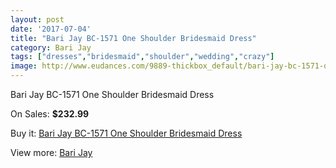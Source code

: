 ```yaml
---
layout: post
date: '2017-07-04'
title: "Bari Jay BC-1571 One Shoulder Bridesmaid Dress"
category: Bari Jay
tags: ["dresses","bridesmaid","shoulder","wedding","crazy"]
image: http://www.eudances.com/9889-thickbox_default/bari-jay-bc-1571-one-shoulder-bridesmaid-dress.jpg
---
```

Bari Jay BC-1571 One Shoulder Bridesmaid Dress

On Sales: **$232.99**
<a href="https://www.eudances.com/en/bari-jay/3250-bari-jay-bc-1571-one-shoulder-bridesmaid-dress.html"><amp-img layout="responsive" width="600" height="600" src="//www.eudances.com/9889-thickbox_default/bari-jay-bc-1571-one-shoulder-bridesmaid-dress.jpg" alt="Bari Jay BC-1571 One Shoulder Bridesmaid Dress 0" /></a>
<a href="https://www.eudances.com/en/bari-jay/3250-bari-jay-bc-1571-one-shoulder-bridesmaid-dress.html"><amp-img layout="responsive" width="600" height="600" src="//www.eudances.com/9891-thickbox_default/bari-jay-bc-1571-one-shoulder-bridesmaid-dress.jpg" alt="Bari Jay BC-1571 One Shoulder Bridesmaid Dress 1" /></a>
<a href="https://www.eudances.com/en/bari-jay/3250-bari-jay-bc-1571-one-shoulder-bridesmaid-dress.html"><amp-img layout="responsive" width="600" height="600" src="//www.eudances.com/9890-thickbox_default/bari-jay-bc-1571-one-shoulder-bridesmaid-dress.jpg" alt="Bari Jay BC-1571 One Shoulder Bridesmaid Dress 2" /></a>

Buy it: [Bari Jay BC-1571 One Shoulder Bridesmaid Dress](https://www.eudances.com/en/bari-jay/3250-bari-jay-bc-1571-one-shoulder-bridesmaid-dress.html "Bari Jay BC-1571 One Shoulder Bridesmaid Dress")

View more: [Bari Jay](https://www.eudances.com/en/56-bari-jay "Bari Jay")